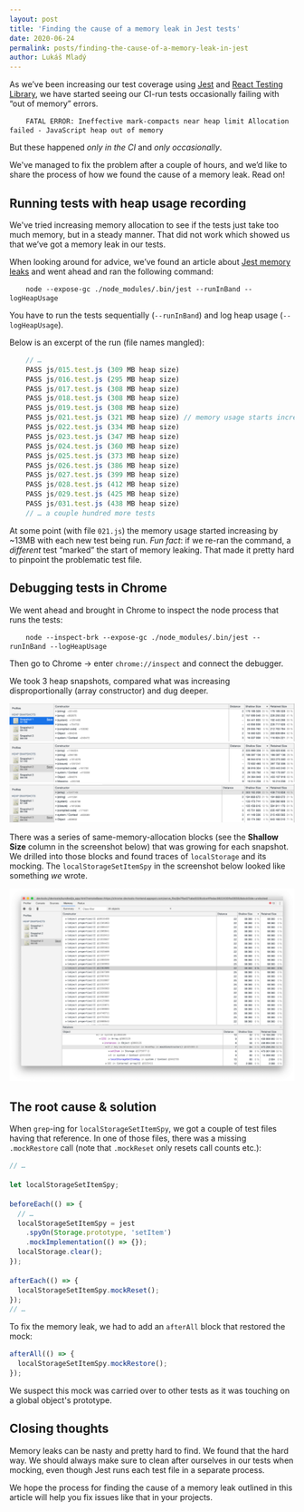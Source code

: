 ```yaml
---
layout: post
title: 'Finding the cause of a memory leak in Jest tests'
date: 2020-06-24
permalink: posts/finding-the-cause-of-a-memory-leak-in-jest
author: Lukáš Mladý
---
```


As we’ve been increasing our test coverage using [Jest](https://jestjs.io/) and [React Testing Library](https://testing-library.com/docs/react-testing-library/intro), we have started seeing our CI-run tests occasionally failing with “out of memory” errors.

```
    FATAL ERROR: Ineffective mark-compacts near heap limit Allocation failed - JavaScript heap out of memory
```

But these happened _only in the CI_ and _only occasionally_.

We've managed to fix the problem after a couple of hours, and we’d like to share the process of how we found the cause of a memory leak. Read on!

## Running tests with heap usage recording

We've tried increasing memory allocation to see if the tests just take too much memory, but in a steady manner. That did not work which showed us that we’ve got a memory leak in our tests.

When looking around for advice, we’ve found an article about [Jest memory leaks](https://chanind.github.io/javascript/2019/10/12/jest-tests-memory-leak.html) and went ahead and ran the following command:

```
    node --expose-gc ./node_modules/.bin/jest --runInBand --logHeapUsage
```

You have to run the tests sequentially (`--runInBand`) and log heap usage (`--logHeapUsage`).

Below is an excerpt of the run (file names mangled):

```jsx
    // …
    PASS js/015.test.js (309 MB heap size)
    PASS js/016.test.js (295 MB heap size)
    PASS js/017.test.js (308 MB heap size)
    PASS js/018.test.js (308 MB heap size)
    PASS js/019.test.js (308 MB heap size)
    PASS js/021.test.js (321 MB heap size) // memory usage starts increasing
    PASS js/022.test.js (334 MB heap size)
    PASS js/023.test.js (347 MB heap size)
    PASS js/024.test.js (360 MB heap size)
    PASS js/025.test.js (373 MB heap size)
    PASS js/026.test.js (386 MB heap size)
    PASS js/027.test.js (399 MB heap size)
    PASS js/028.test.js (412 MB heap size)
    PASS js/029.test.js (425 MB heap size)
    PASS js/031.test.js (438 MB heap size)
    // … a couple hundred more tests
```

At some point (with file `021.js`) the memory usage started increasing by ~13MB with each new test being run. _Fun fact_: if we re-ran the command, a _different_ test “marked” the start of memory leaking. That made it pretty hard to pinpoint the problematic test file.

## Debugging tests in Chrome

We went ahead and brought in Chrome to inspect the node process that runs the tests:

```
    node --inspect-brk --expose-gc ./node_modules/.bin/jest --runInBand --logHeapUsage
```

Then go to Chrome -> enter `chrome://inspect` and connect the debugger.

We took 3 heap snapshots, compared what was increasing disproportionally (array constructor) and dug deeper.

[![Heap Snapshot 1](/assets/finding-the-cause-of-a-memory-leak-in-jest/heap-snapshot-1.png)](/assets/finding-the-cause-of-a-memory-leak-in-jest/heap-snapshot-1.png)
[![Heap Snapshot 2](/assets/finding-the-cause-of-a-memory-leak-in-jest/heap-snapshot-2.png)](/assets/finding-the-cause-of-a-memory-leak-in-jest/heap-snapshot-2.png)
[![Heap Snapshot 3](/assets/finding-the-cause-of-a-memory-leak-in-jest/heap-snapshot-3.png)](/assets/finding-the-cause-of-a-memory-leak-in-jest/heap-snapshot-3.png)

There was a series of same-memory-allocation blocks (see the **Shallow Size** column in the screenshot below) that was growing for each snapshot. We drilled into those blocks and found traces of `localStorage` and its mocking. The `localStorageSetItemSpy` in the screenshot below looked like something _we_ wrote.

[![Heap Snapshot 3 — Drilled-in](/assets/finding-the-cause-of-a-memory-leak-in-jest/heap-snapshot-3-drilled-in.png)](/assets/finding-the-cause-of-a-memory-leak-in-jest/heap-snapshot-3-drilled-in.png)

## The root cause & solution

When `grep`-ing for `localStorageSetItemSpy`, we got a couple of test files having that reference.
In one of those files, there was a missing `.mockRestore` call (note that `.mockReset` only resets call counts etc.):

```jsx
// …

let localStorageSetItemSpy;

beforeEach(() => {
  // …
  localStorageSetItemSpy = jest
    .spyOn(Storage.prototype, 'setItem')
    .mockImplementation(() => {});
  localStorage.clear();
});

afterEach(() => {
  localStorageSetItemSpy.mockReset();
});
// …
```

To fix the memory leak, we had to add an `afterAll` block that restored the mock:

```jsx
afterAll(() => {
  localStorageSetItemSpy.mockRestore();
});
```

We suspect this mock was carried over to other tests as it was touching on a global object's prototype.

## Closing thoughts

Memory leaks can be nasty and pretty hard to find. We found that the hard way. We should always make sure to clean after ourselves in our tests when mocking, even though Jest runs each test file in a separate process.

We hope the process for finding the cause of a memory leak outlined in this article will help you fix issues like that in your projects.
